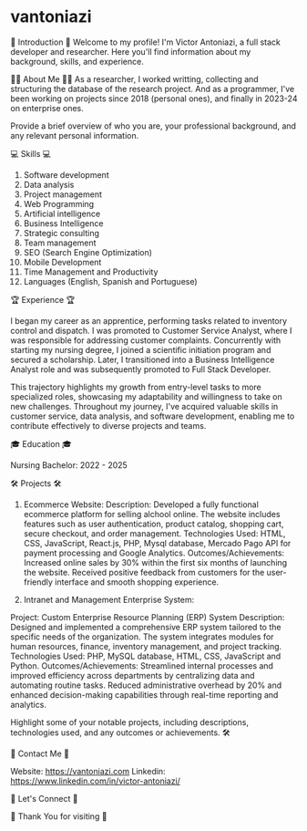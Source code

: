 # vantoniazi

🚀 Introduction 🚀
Welcome to my profile! I'm Victor Antoniazi, a full stack developer and researcher. Here you'll find information about my background, skills, and experience. 

🧑‍💼 About Me 🧑‍💼
As a researcher, I worked writting, collecting and structuring the database of the research project. And as a programmer, I've been working on projects since 2018 (personal ones), and finally in 2023-24 on enterprise ones.  

Provide a brief overview of who you are, your professional background, and any relevant personal information. 

💻 Skills 💻

1.  Software development
2.  Data analysis
3.  Project management
4.  Web Programming
5.  Artificial intelligence
6.  Business Intelligence
7.  Strategic consulting
8.  Team management
9.  SEO (Search Engine Optimization)
10. Mobile Development
11. Time Management and Productivity
12. Languages ​​(English, Spanish and Portuguese)


🏆 Experience 🏆

I began my career as an apprentice, performing tasks related to inventory control and dispatch. I was promoted to Customer Service Analyst, where I was responsible for addressing customer complaints. Concurrently with starting my nursing degree, I joined a scientific initiation program and secured a scholarship. Later, I transitioned into a Business Intelligence Analyst role and was subsequently promoted to Full Stack Developer.

This trajectory highlights my growth from entry-level tasks to more specialized roles, showcasing my adaptability and willingness to take on new challenges. Throughout my journey, I've acquired valuable skills in customer service, data analysis, and software development, enabling me to contribute effectively to diverse projects and teams.

🎓 Education 🎓

Nursing Bachelor: 2022 - 2025


🛠️ Projects 🛠️

1. Ecommerce Website: 
Description: Developed a fully functional ecommerce platform for selling alchool online. The website includes features such as user authentication, product catalog, shopping cart, secure checkout, and order management.
Technologies Used: HTML, CSS, JavaScript, React.js, PHP, Mysql database, Mercado Pago API for payment processing and Google Analytics. 
Outcomes/Achievements: Increased online sales by 30% within the first six months of launching the website. Received positive feedback from customers for the user-friendly interface and smooth shopping experience.

2. Intranet and Management Enterprise System:

Project: Custom Enterprise Resource Planning (ERP) System
Description: Designed and implemented a comprehensive ERP system tailored to the specific needs of the organization. The system integrates modules for human resources, finance, inventory management, and project tracking.
Technologies Used: PHP, MySQL database, HTML, CSS, JavaScript and Python.
Outcomes/Achievements: Streamlined internal processes and improved efficiency across departments by centralizing data and automating routine tasks. Reduced administrative overhead by 20% and enhanced decision-making capabilities through real-time reporting and analytics. 



Highlight some of your notable projects, including descriptions, technologies used, and any outcomes or achievements. 🛠️

📧 Contact Me 📧

Website: https://vantoniazi.com
Linkedin: https://www.linkedin.com/in/victor-antoniazi/

🤝 Let's Connect 🤝



🙏 Thank You for visiting 🙏
